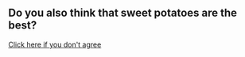 ## Do you also think that sweet potatoes are the best?

<a href="https://gmonteil.github.io/potato/"> Click here if you don't agree</a>
